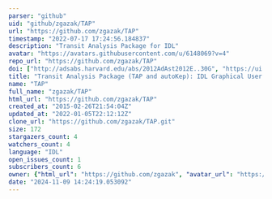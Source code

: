 ```yaml
---
parser: "github"
uid: "github/zgazak/TAP"
url: "https://github.com/zgazak/TAP"
timestamp: "2022-07-17 17:24:56.184837"
description: "Transit Analysis Package for IDL"
avatar: "https://avatars.githubusercontent.com/u/6148069?v=4"
repo_url: "https://github.com/zgazak/TAP"
doi: ["http://adsabs.harvard.edu/abs/2012AdAst2012E..30G", "https://ui.adsabs.harvard.edu/abs/2011ascl.soft06014G/abstract"]
title: "Transit Analysis Package (TAP and autoKep): IDL Graphical User Interfaces for Extrasolar Planet Transit Photometry"
name: "TAP"
full_name: "zgazak/TAP"
html_url: "https://github.com/zgazak/TAP"
created_at: "2015-02-26T21:54:04Z"
updated_at: "2022-01-05T22:12:12Z"
clone_url: "https://github.com/zgazak/TAP.git"
size: 172
stargazers_count: 4
watchers_count: 4
language: "IDL"
open_issues_count: 1
subscribers_count: 6
owner: {"html_url": "https://github.com/zgazak", "avatar_url": "https://avatars.githubusercontent.com/u/6148069?v=4", "login": "zgazak", "type": "User"}
date: "2024-11-09 14:24:19.053092"
---
```

